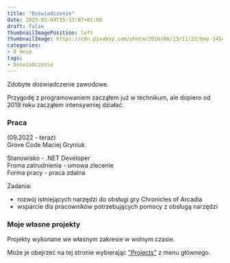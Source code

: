 ```yaml
---
title: "Doświadczenie"
date: 2023-02-04T15:13:07+01:00
draft: false
thumbnailImagePosition: left
thumbnailImage: https://cdn.pixabay.com/photo/2016/06/13/11/22/boy-1454054_1280.png
categories:
- O mnie
tags:
- Doświadczenie
---
```



Zdobyte doświadczenie zawodowe.

<!--more-->

Przygodę z programowaniem zacząłem już w technikum, ale dopiero od 2019 roku zacząłem intensywniej działać.

### Praca

(09.2022 - teraz)  
Grove Code Maciej Gryniuk  

Stanowisko - .NET Developer  
Froma zatrudnienia - umowa zlecenie  
Forma pracy - praca zdalna  

Zadania:
- rozwój istniejących narzędzi do obsługi gry Chronicles of Arcadia
- wsparcie dla pracowników potrzebujących pomocy z obsługą narzędzi  


### Moje własne projekty

Projekty wykonane we własnym zakresie w wolnym czasie.

Może je obejrzeć na tej stronie wybierając ["Projects"](/categories/projects/) z menu głównego.
